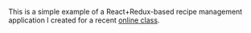 This is a simple example of a React+Redux-based recipe management application I created for a recent
[online class](https://www.codementor.io/classes/learn-reactjs-and-redux-live).

